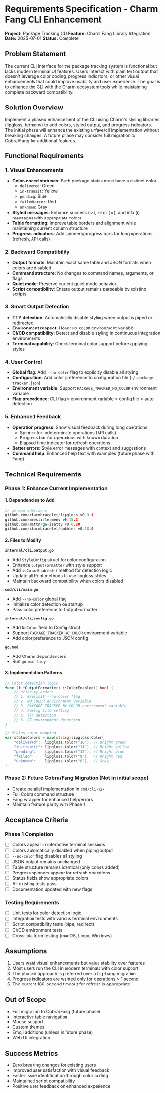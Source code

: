 # Requirements Specification - Charm Fang CLI Enhancement

**Project:** Package Tracking CLI
**Feature:** Charm Fang Library Integration
**Date:** 2025-07-01
**Status:** Complete

## Problem Statement

The current CLI interface for the package tracking system is functional but lacks modern terminal UI features. Users interact with plain text output that doesn't leverage color coding, progress indicators, or other visual enhancements that could improve usability and user experience. The goal is to enhance the CLI with the Charm ecosystem tools while maintaining complete backward compatibility.

## Solution Overview

Implement a phased enhancement of the CLI using Charm's styling libraries (lipgloss, termenv) to add colors, styled output, and progress indicators. The initial phase will enhance the existing urfave/cli implementation without breaking changes. A future phase may consider full migration to Cobra/Fang for additional features.

## Functional Requirements

### 1. Visual Enhancements
- **Color-coded statuses**: Each package status must have a distinct color
  - `delivered`: Green
  - `in-transit`: Yellow
  - `pending`: Blue
  - `failed`/`error`: Red
  - `unknown`: Gray
- **Styled messages**: Enhance success (✓), error (✗), and info (ℹ) messages with appropriate colors
- **Table formatting**: Improve table borders and alignment while maintaining current column structure
- **Progress indicators**: Add spinners/progress bars for long operations (refresh, API calls)

### 2. Backward Compatibility
- **Output formats**: Maintain exact same table and JSON formats when colors are disabled
- **Command structure**: No changes to command names, arguments, or flags
- **Quiet mode**: Preserve current quiet mode behavior
- **Script compatibility**: Ensure output remains parseable by existing scripts

### 3. Smart Output Detection
- **TTY detection**: Automatically disable styling when output is piped or redirected
- **Environment respect**: Honor `NO_COLOR` environment variable
- **CI/CD compatibility**: Detect and disable styling in continuous integration environments
- **Terminal capability**: Check terminal color support before applying styles

### 4. User Control
- **Global flag**: Add `--no-color` flag to explicitly disable all styling
- **Configuration**: Add color preference to configuration file (`~/.package-tracker.json`)
- **Environment variable**: Support `PACKAGE_TRACKER_NO_COLOR` environment variable
- **Flag precedence**: CLI flag > environment variable > config file > auto-detection

### 5. Enhanced Feedback
- **Operation progress**: Show visual feedback during long operations
  - Spinner for indeterminate operations (API calls)
  - Progress bar for operations with known duration
  - Elapsed time indicator for refresh operations
- **Better errors**: Style error messages with context and suggestions
- **Command help**: Enhanced help text with examples (future phase with Fang)

## Technical Requirements

### Phase 1: Enhance Current Implementation

#### 1. Dependencies to Add
```go
// go.mod additions
github.com/charmbracelet/lipgloss v0.9.1
github.com/muesli/termenv v0.15.2
github.com/mattn/go-isatty v0.0.20
github.com/charmbracelet/bubbles v0.18.0
```

#### 2. Files to Modify

**`internal/cli/output.go`**
- Add `StyleConfig` struct for color configuration
- Enhance `OutputFormatter` with style support
- Add `isColorEnabled()` method for detection logic
- Update all Print methods to use lipgloss styles
- Maintain backward compatibility when colors disabled

**`cmd/cli/main.go`**
- Add `--no-color` global flag
- Initialize color detection on startup
- Pass color preference to OutputFormatter

**`internal/cli/config.go`**
- Add `NoColor` field to Config struct
- Support `PACKAGE_TRACKER_NO_COLOR` environment variable
- Add color preference to JSON config

**`go.mod`**
- Add Charm dependencies
- Run `go mod tidy`

#### 3. Implementation Patterns

```go
// Color detection logic
func (f *OutputFormatter) isColorEnabled() bool {
    // Priority order:
    // 1. Explicit --no-color flag
    // 2. NO_COLOR environment variable
    // 3. PACKAGE_TRACKER_NO_COLOR environment variable
    // 4. Config file setting
    // 5. TTY detection
    // 6. CI environment detection
}

// Status color mapping
var statusColors = map[string]lipgloss.Color{
    "delivered":  lipgloss.Color("10"), // Bright green
    "in-transit": lipgloss.Color("11"), // Bright yellow
    "pending":    lipgloss.Color("12"), // Bright blue
    "failed":     lipgloss.Color("9"),  // Bright red
    "unknown":    lipgloss.Color("8"),  // Gray
}
```

### Phase 2: Future Cobra/Fang Migration (Not in initial scope)

- Create parallel implementation in `cmd/cli-v2/`
- Full Cobra command structure
- Fang wrapper for enhanced help/errors
- Maintain feature parity with Phase 1

## Acceptance Criteria

### Phase 1 Completion
- [ ] Colors appear in interactive terminal sessions
- [ ] Colors automatically disabled when piping output
- [ ] `--no-color` flag disables all styling
- [ ] JSON output remains unchanged
- [ ] Table structure remains identical (only colors added)
- [ ] Progress spinners appear for refresh operations
- [ ] Status fields show appropriate colors
- [ ] All existing tests pass
- [ ] Documentation updated with new flags

### Testing Requirements
- [ ] Unit tests for color detection logic
- [ ] Integration tests with various terminal environments
- [ ] Script compatibility tests (pipe, redirect)
- [ ] CI/CD environment tests
- [ ] Cross-platform testing (macOS, Linux, Windows)

## Assumptions

1. Users want visual enhancements but value stability over features
2. Most users run the CLI in modern terminals with color support
3. The phased approach is preferred over a big-bang migration
4. Progress indicators are wanted only for operations > 1 second
5. The current 180-second timeout for refresh is appropriate

## Out of Scope

- Full migration to Cobra/Fang (future phase)
- Interactive table navigation
- Mouse support
- Custom themes
- Emoji additions (unless in future phase)
- Web UI integration

## Success Metrics

- Zero breaking changes for existing users
- Improved user satisfaction with visual feedback
- Faster issue identification through color coding
- Maintained script compatibility
- Positive user feedback on enhanced experience